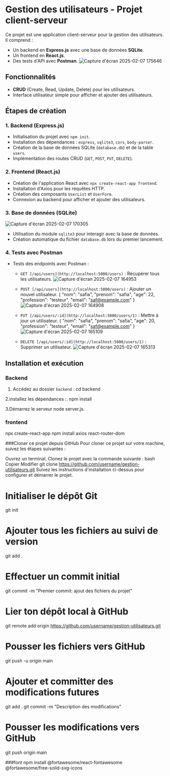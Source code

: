 # Gestion des utilisateurs - Projet client-serveur

Ce projet est une application client-serveur pour la gestion des utilisateurs. Il comprend :
- Un backend en **Express.js** avec une base de données **SQLite**.
- Un frontend en **React.js**.
- Des tests d'API avec **Postman**.
![Capture d'écran 2025-02-07 175646](https://github.com/user-attachments/assets/6215dee8-d79c-490d-a9df-70e1cdbc3b5d)

## Fonctionnalités
- **CRUD** (Create, Read, Update, Delete) pour les utilisateurs.
- Interface utilisateur simple pour afficher et ajouter des utilisateurs.

## Étapes de création

### 1. Backend (Express.js)
- Initialisation du projet avec `npm init`.
- Installation des dépendances : `express`, `sqlite3`, `cors`, `body-parser`.
- Création de la base de données SQLite (`database.db`) et de la table `users`.
- Implémentation des routes CRUD (`GET`, `POST`, `PUT`, `DELETE`).

### 2. Frontend (React.js)
- Création de l'application React avec `npx create-react-app frontend`.
- Installation d'Axios pour les requêtes HTTP.
- Création des composants `UserList` et `UserForm`.
- Connexion au backend pour afficher et ajouter des utilisateurs.

### 3. Base de données (SQLite)
![Capture d'écran 2025-02-07 170305](https://github.com/user-attachments/assets/af12abb2-61c3-4dc2-aeb8-a7ab8d566f3d)

- Utilisation du module `sqlite3` pour interagir avec la base de données.
- Création automatique du fichier `database.db` lors du premier lancement.
  
### 4. Tests avec Postman
- Tests des endpoints avec Postman :
  - `GET [/api/users](http://localhost:5000/users)` : Récupérer tous les utilisateurs.
    ![Capture d'écran 2025-02-07 164953](https://github.com/user-attachments/assets/f46b8307-5d26-4396-8b8a-ea08e65a9a0d)

  - `POST [/api/users](http://localhost:5000/users)` : Ajouter un nouvel utilisateur.
    {
  "nom": "safia",
  "prenom": "safia",
  "age": 22,
  "profession": "testeur",
  "email": "saf@example.com"
}
![Capture d'écran 2025-02-07 164908](https://github.com/user-attachments/assets/1e893717-3324-4c4b-9439-dd1b3dda2d01)

  - `PUT [/api/users/:id](http://localhost:5000/users/1)` : Mettre à jour un utilisateur.
        {
  "nom": "safia",
  "prenom": "safia",
  "age": 20,
  "profession": "testeur",
  "email": "saf@example.com"
}
![Capture d'écran 2025-02-07 165109](https://github.com/user-attachments/assets/5729bfc0-9103-4716-93c5-eb88f3ebe64d)

   - `DELETE [/api/users/:id](http://localhost:5000/users/1)` : Supprimer un utilisateur.
  ![Capture d'écran 2025-02-07 165313](https://github.com/user-attachments/assets/50bd12a1-652c-4737-bfba-70ae2eff7d4d)


## Installation et exécution

### Backend
1. Accédez au dossier `backend` :
 cd backend

2.installez les dépendances :.
npm install

3.Démarrez le serveur 
node server.js.

### frontend
npx create-react-app 
npm install axios react-router-dom

###Cloner ce projet depuis GitHub
Pour cloner ce projet sur votre machine, suivez les étapes suivantes :

Ouvrez un terminal.
Clonez le projet avec la commande suivante :
bash
Copier
Modifier
git clone https://github.com/username/gestion-utilisateurs.git
Suivez les instructions d'installation ci-dessus pour configurer et démarrer le projet.


# Initialiser le dépôt Git
git init

# Ajouter tous les fichiers au suivi de version
git add .

# Effectuer un commit initial
git commit -m "Premier commit: ajout des fichiers du projet"

# Lier ton dépôt local à GitHub
git remote add origin https://github.com/username/gestion-utilisateurs.git

# Pousser les fichiers vers GitHub
git push -u origin main

# Ajouter et committer des modifications futures
git add .
git commit -m "Description des modifications"

# Pousser les modifications vers GitHub
git push origin main

###font
npm install @fortawesome/react-fontawesome @fortawesome/free-solid-svg-icons
